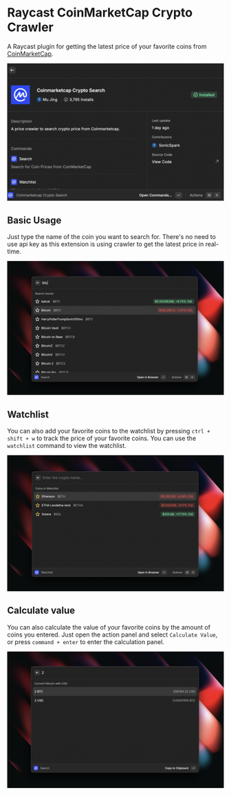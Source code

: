 # Raycast CoinMarketCap Crypto Crawler

A Raycast plugin for getting the latest price of your favorite coins from [CoinMarketCap](https://coinmarketcap.com/).

![Search Crypto Token](metadata/Banner.png)

## Basic Usage

Just type the name of the coin you want to search for. There's no need to use api key as this extension is using crawler to get the latest price in real-time.

![Search Crypto Token](metadata/Search-Crypto-Token.png)

## Watchlist

You can also add your favorite coins to the watchlist by pressing `ctrl + shift + w` to track the price of your favorite coins. You can use the `watchlist` command to view the watchlist.

![Watchlist](metadata/Coin-Watchlist.png)

## Calculate value

You can also calculate the value of your favorite coins by the amount of coins you entered.
Just open the action panel and select `Calculate Value`, or press `command + enter` to enter the calculation panel.

![Calculate Value](metadata/Currency-Converter.png)
